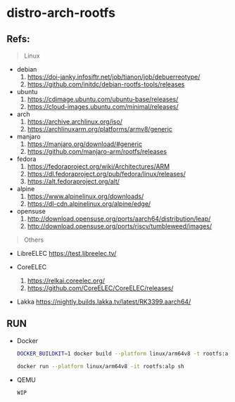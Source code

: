 # distro-arch-rootfs

## Refs:

> Linux
- debian
    1. https://doi-janky.infosiftr.net/job/tianon/job/debuerreotype/
    2. https://github.com/initdc/debian-rootfs-tools/releases
- ubuntu
    1. https://cdimage.ubuntu.com/ubuntu-base/releases/
    2. https://cloud-images.ubuntu.com/minimal/releases/
- arch
    1. https://archive.archlinux.org/iso/
    2. https://archlinuxarm.org/platforms/armv8/generic
- manjaro
    1. https://manjaro.org/download/#generic
    2. https://github.com/manjaro-arm/rootfs/releases
- fedora
    1. https://fedoraproject.org/wiki/Architectures/ARM
    2. https://dl.fedoraproject.org/pub/fedora/linux/releases/
    3. https://alt.fedoraproject.org/alt/
- alpine
    1. https://www.alpinelinux.org/downloads/
    2. https://dl-cdn.alpinelinux.org/alpine/edge/
- opensuse
    1. http://download.opensuse.org/ports/aarch64/distribution/leap/
    2. http://download.opensuse.org/ports/riscv/tumbleweed/images/

> Others

- LibreELEC https://test.libreelec.tv/

- CoreELEC 
    1. https://relkai.coreelec.org/
    2. https://github.com/CoreELEC/CoreELEC/releases/

- Lakka https://nightly.builds.lakka.tv/latest/RK3399.aarch64/

## RUN

- Docker

    ```sh
    DOCKER_BUILDKIT=1 docker build --platform linux/arm64v8 -t rootfs:alp -f Dockerfile.alp .

    docker run --platform linux/arm64v8 -it rootfs:alp sh
    ```

- QEMU

    ```sh
    WIP
    ```